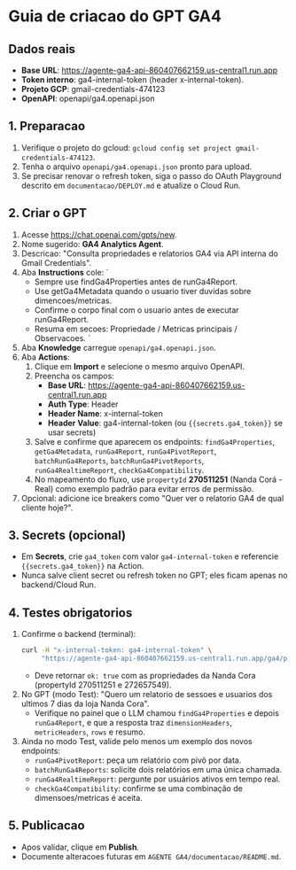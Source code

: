 ﻿# Guia de criacao do GPT GA4

## Dados reais
- **Base URL**: https://agente-ga4-api-860407662159.us-central1.run.app
- **Token interno**: ga4-internal-token (header x-internal-token).
- **Projeto GCP**: gmail-credentials-474123
- **OpenAPI**: openapi/ga4.openapi.json

## 1. Preparacao
1. Verifique o projeto do gcloud: `gcloud config set project gmail-credentials-474123`.
2. Tenha o arquivo `openapi/ga4.openapi.json` pronto para upload.
3. Se precisar renovar o refresh token, siga o passo do OAuth Playground descrito em `documentacao/DEPLOY.md` e atualize o Cloud Run.

## 2. Criar o GPT
1. Acesse https://chat.openai.com/gpts/new.
2. Nome sugerido: **GA4 Analytics Agent**.
3. Descricao: "Consulta propriedades e relatorios GA4 via API interna do Gmail Credentials".
4. Aba **Instructions**  cole:
   `
   - Sempre use findGa4Properties antes de runGa4Report.
   - Use getGa4Metadata quando o usuario tiver duvidas sobre dimencoes/metricas.
   - Confirme o corpo final com o usuario antes de executar runGa4Report.
   - Resuma em secoes: Propriedade / Metricas principais / Observacoes.
   `
5. Aba **Knowledge**  carregue `openapi/ga4.openapi.json`.
6. Aba **Actions**:
   1. Clique em **Import** e selecione o mesmo arquivo OpenAPI.
   2. Preencha os campos:
      - **Base URL**: https://agente-ga4-api-860407662159.us-central1.run.app
      - **Auth Type**: Header
      - **Header Name**: x-internal-token
      - **Header Value**: ga4-internal-token (ou `{{secrets.ga4_token}}` se usar secrets)
   3. Salve e confirme que aparecem os endpoints: `findGa4Properties`, `getGa4Metadata`, `runGa4Report`, `runGa4PivotReport`, `batchRunGa4Reports`, `batchRunGa4PivotReports`, `runGa4RealtimeReport`, `checkGa4Compatibility`.
   4. No mapeamento do fluxo, use `propertyId` **270511251** (Nanda Corá - Real) como exemplo padrão para evitar erros de permissão.
7. Opcional: adicione ice breakers como "Quer ver o relatorio GA4 de qual cliente hoje?".

## 3. Secrets (opcional)
- Em **Secrets**, crie `ga4_token` com valor `ga4-internal-token` e referencie `{{secrets.ga4_token}}` na Action.
- Nunca salve client secret ou refresh token no GPT; eles ficam apenas no backend/Cloud Run.

## 4. Testes obrigatorios
1. Confirme o backend (terminal):
   ```bash
   curl -H "x-internal-token: ga4-internal-token" \
        "https://agente-ga4-api-860407662159.us-central1.run.app/ga4/properties?name=Nanda&account=accounts/195680050"
   ```
   - Deve retornar `ok: true` com as propriedades da Nanda Cora (propertyId 270511251 e 272657549).
2. No GPT (modo Test): "Quero um relatorio de sessoes e usuarios dos ultimos 7 dias da loja Nanda Cora".
   - Verifique no painel que o LLM chamou `findGa4Properties` e depois `runGa4Report`, e que a resposta traz `dimensionHeaders`, `metricHeaders`, `rows` e resumo.
3. Ainda no modo Test, valide pelo menos um exemplo dos novos endpoints:
   - `runGa4PivotReport`: peça um relatório com pivô por data.
   - `batchRunGa4Reports`: solicite dois relatórios em uma única chamada.
   - `runGa4RealtimeReport`: pergunte por usuários ativos em tempo real.
   - `checkGa4Compatibility`: confirme se uma combinação de dimensoes/metricas é aceita.

## 5. Publicacao
- Apos validar, clique em **Publish**.
- Documente alteracoes futuras em `AGENTE GA4/documentacao/README.md`.


